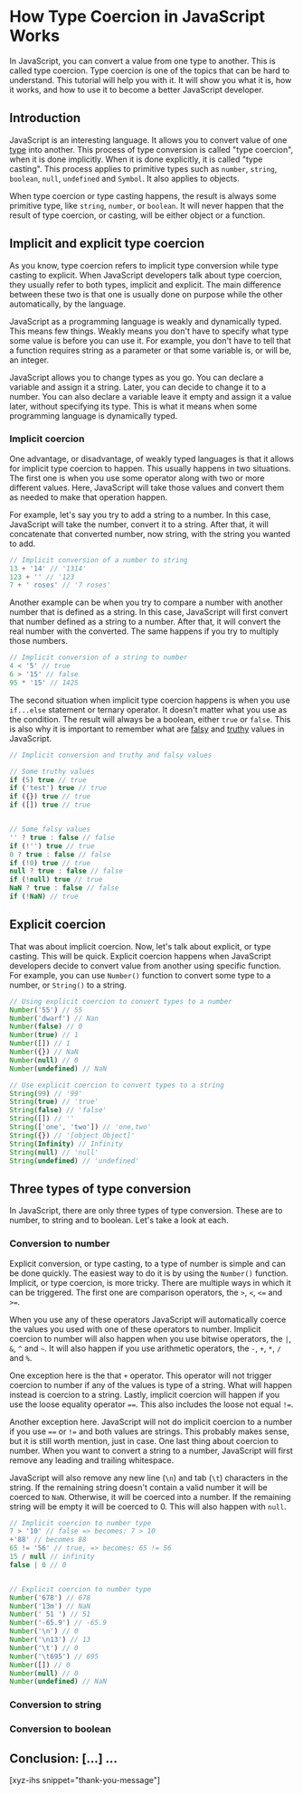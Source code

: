 # How Type Coercion in JavaScript Works

In JavaScript, you can convert a value from one type to another. This is called type coercion. Type coercion is one of the topics that can be hard to understand. This tutorial will help you with it. It will show you what it is, how it works, and how to use it to become a better JavaScript developer.

<!-- Type coercion in Javascript Explained -->
<!--more-->
<!--
Table of Contents:
## h2
## Conclusion: [...] ...
-->

## Introduction

JavaScript is an interesting language. It allows you to convert value of one [type] into another. This process of type conversion is called "type coercion", when it is done implicitly. When it is done explicitly, it is called "type casting". This process applies to primitive types such as `number`, `string`, `boolean`, `null`, `undefined` and `Symbol`. It also applies to objects.

When type coercion or type casting happens, the result is always some primitive type, like `string`, `number`, or `boolean`. It will never happen that the result of type coercion, or casting, will be either object or a function.

## Implicit and explicit type coercion

As you know, type coercion refers to implicit type conversion while type casting to explicit. When JavaScript developers talk about type coercion, they usually refer to both types, implicit and explicit. The main difference between these two is that one is usually done on purpose while the other automatically, by the language.

JavaScript as a programming language is weakly and dynamically typed. This means few things. Weakly means you don't have to specify what type some value is before you can use it. For example, you don't have to tell that a function requires string as a parameter or that some variable is, or will be, an integer.

JavaScript allows you to change types as you go. You can declare a variable and assign it a string. Later, you can decide to change it to a number. You can also declare a variable leave it empty and assign it a value later, without specifying its type. This is what it means when some programming language is dynamically typed.

### Implicit coercion

One advantage, or disadvantage, of weakly typed languages is that it allows for implicit type coercion to happen. This usually happens in two situations. The first one is when you use some operator along with two or more different values. Here, JavaScript will take those values and convert them as needed to make that operation happen.

For example, let's say you try to add a string to a number. In this case, JavaScript will take the number, convert it to a string. After that, it will concatenate that converted number, now string, with the string you wanted to add.

```JavaScript
// Implicit conversion of a number to string
13 + '14' // '1314'
123 + '' // '123
7 + ' roses' // '7 roses'
```

Another example can be when you try to compare a number with another number that is defined as a string. In this case, JavaScript will first convert that number defined as a string to a number. After that, it will convert the real number with the converted. The same happens if you try to multiply those numbers.

```JavaScript
// Implicit conversion of a string to number
4 < '5' // true
6 > '15' // false
95 * '15' // 1425
```

The second situation when implicit type coercion happens is when you use `if...else` statement or ternary operator. It doesn't matter what you use as the condition. The result will always be a boolean, either `true` or `false`. This is also why it is important to remember what are [falsy] and [truthy] values in JavaScript.

```JavaScript
// Implicit conversion and truthy and falsy values

// Some truthy values
if (5) true // true
if ('test') true // true
if ({}) true // true
if ([]) true // true


// Some falsy values
'' ? true : false // false
if (!'') true // true
0 ? true : false // false
if (!0) true // true
null ? true : false // false
if (!null) true // true
NaN ? true : false // false
if (!NaN) // true
```

## Explicit coercion

That was about implicit coercion. Now, let's talk about explicit, or type casting. This will be quick. Explicit coercion happens when JavaScript developers decide to convert value from another using specific function. For example, you can use `Number()` function to convert some type to a number, or `String()` to a string.

```JavaScript
// Using explicit coercion to convert types to a number
Number('55') // 55
Number('dwarf') // Nan
Number(false) // 0
Number(true) // 1
Number([]) // 1
Number({}) // NaN
Number(null) // 0
Number(undefined) // NaN

// Use explicit coercion to convert types to a string
String(99) // '99'
String(true) // 'true'
String(false) // 'false'
String([]) // ''
String(['one', 'two']) // 'one,two'
String({}) // '[object Object]'
String(Infinity) // Infinity
String(null) // 'null'
String(undefined) // 'undefined'
```

## Three types of type conversion

In JavaScript, there are only three types of type conversion. These are to number, to string and to boolean. Let's take a look at each.

### Conversion to number

Explicit conversion, or type casting, to a type of number is simple and can be done quickly. The easiest way to do it is by using the `Number()` function. Implicit, or type coercion, is more tricky. There are multiple ways in which it can be triggered. The first one are comparison operators, the `>`, `<`, `<=` and `>=`.

When you use any of these operators JavaScript will automatically coerce the values you used with one of these operators to number. Implicit coercion to number will also happen when you use bitwise operators, the `|`, `&`, `^` and `~`. It will also happen if you use arithmetic operators, the `-`, `+`, `*`, `/` and `%`.

One exception here is the that `+` operator. This operator will not trigger coercion to number if any of the values is type of a string. What will happen instead is coercion to a string. Lastly, implicit coercion will happen if you use the loose equality operator `==`. This also includes the loose not equal `!=`.

Another exception here. JavaScript will not do implicit coercion to a number if you use `==` or `!=` and both values are strings. This probably makes sense, but it is still worth mention, just in case. One last thing about coercion to number. When you want to convert a string to a number, JavaScript will first remove any leading and trailing whitespace.

JavaScript will also remove any new line (`\n`) and tab (`\t`) characters in the string. If the remaining string doesn't contain a valid number it will be coerced to `NaN`. Otherwise, it will be coerced into a number. If the remaining string will be empty it will be coerced to 0. This will also happen with `null`.

```JavaScript
// Implicit coercion to number type
7 > '10' // false => becomes: 7 > 10
+'88' // becomes 88
65 != '56' // true, => becomes: 65 != 56
15 / null // infinity
false | 0 // 0


// Explicit coercion to number type
Number('678') // 678
Number('13m') // NaN
Number(' 51 ') // 51
Number('-65.9') // -65.9
Number('\n') // 0
Number('\n13') // 13
Number('\t') // 0
Number('\t695') // 695
Number([]) // 0
Number(null) // 0
Number(undefined) // NaN
```

### Conversion to string

### Conversion to boolean

## Conclusion: [...] ...

[xyz-ihs snippet="thank-you-message"]

<!-- ### Links -->
[type]: https://blog.alexdevero.com/javascript-basics-data-types-pt1/
[falsy]: https://developer.mozilla.org/en-US/docs/Glossary/Falsy
[truthy]: https://developer.mozilla.org/en-US/docs/Glossary/Truthy

<!--
### Meta:
-
-->

<!--
### Resources:
- https://github.com/getify/You-Dont-Know-JS/blob/1st-ed/types %26 grammar/ch4.md
- https://www.freecodecamp.org/news/js-type-coercion-explained-27ba3d9a2839/
- https://2ality.com/2019/10/type-coercion.html
- https://codeburst.io/javascript-quickie-what-is-type-coercion-74f19df6d16f
- https://levelup.gitconnected.com/javascript-the-weird-parts-part-i-data-types-type-coercion-pbr-3ecc751ad62
- https://exploringjs.com/deep-js/ch_type-coercion.html
- https://hackernoon.com/understanding-js-coercion-ff5684475bfc
- https://developer.mozilla.org/en-US/docs/Glossary/Type_coercion
- https://stackoverflow.com/questions/19915688/what-exactly-is-type-coercion-in-javascript/19915864
- https://www.w3schools.com/js/js_type_conversion.asp
-->
